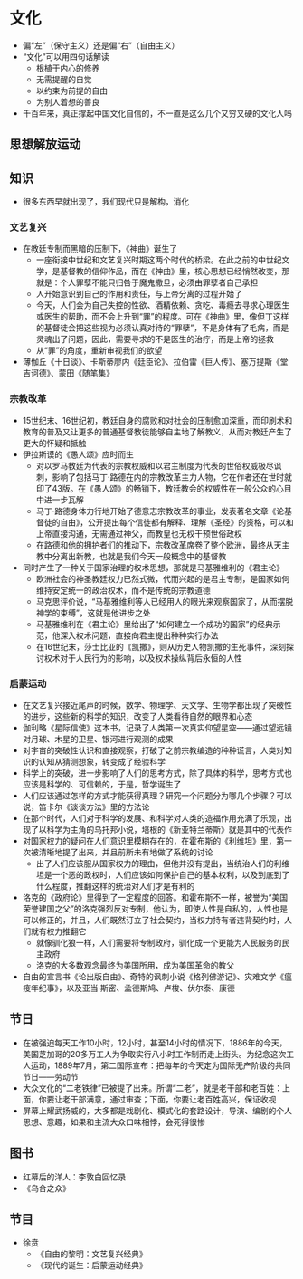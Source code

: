 # 文化

* 偏“左”（保守主义）还是偏“右”（自由主义）
* “文化”可以用四句话解读
    - 根植于内心的修养
    - 无需提醒的自觉
    - 以约束为前提的自由
    - 为别人着想的善良
* 千百年来，真正撑起中国文化自信的，不一直是这么几个又穷又硬的文化人吗

## 思想解放运动

## 知识

* 很多东西早就出现了，我们现代只是解构，消化

### 文艺复兴

* 在教廷专制而黑暗的压制下，《神曲》诞生了
    - 一座衔接中世纪和文艺复兴时期这两个时代的桥梁。在此之前的中世纪文学，是基督教的信仰作品，而在《神曲》里，核心思想已经悄然改变，那就是：个人罪孽不能只归咎于魔鬼撒旦，必须由罪孽者自己承担
    - 人开始意识到自己的作用和责任，与上帝分离的过程开始了
    - 今天，人们会为自己失控的性欲、酒精依赖、贪吃、毒瘾去寻求心理医生或医生的帮助，而不会上升到“罪”的程度。可在《神曲》里，像但丁这样的基督徒会把这些视为必须认真对待的“罪孽”，不是身体有了毛病，而是灵魂出了问题，因此，需要寻求的不是医生的治疗，而是上帝的拯救
    - 从“罪”的角度，重新审视我们的欲望
* 薄伽丘《十日谈》、卡斯蒂廖内《廷臣论》、拉伯雷《巨人传》、塞万提斯《堂吉诃德》、蒙田《随笔集》

### 宗教改革

* 15世纪末、16世纪初，教廷自身的腐败和对社会的压制愈加深重，而印刷术和教育的普及又让更多的普通基督教徒能够自主地了解教义，从而对教廷产生了更大的怀疑和抵触
* 伊拉斯谟的《愚人颂》应时而生
    - 对以罗马教廷为代表的宗教权威和以君主制度为代表的世俗权威极尽讽刺，影响了包括马丁·路德在内的宗教改革主力人物，它在作者还在世时就印了43版。在《愚人颂》的畅销下，教廷教会的权威性在一般公众的心目中进一步瓦解
    - 马丁·路德身体力行地开始了德意志宗教改革的事业，发表著名文章《论基督徒的自由》，公开提出每个信徒都有解释、理解《圣经》的资格，可以和上帝直接沟通，无需通过神父，而教皇也无权干预世俗政权
    - 在路德和他的拥护者们的推动下，宗教改革席卷了整个欧洲，最终从天主教中分离出新教，也就是我们今天一般概念中的基督教
* 同时产生了一种关于国家治理的权术思想，那就是马基雅维利的《君主论》
    - 欧洲社会的神圣教廷权力已然式微，代而兴起的是君主专制，是国家如何维持安定统一的政治权术，而不是传统的宗教道德
    - 马克思评价说，“马基雅维利等人已经用人的眼光来观察国家了，从而摆脱神学的束缚”，这就是他进步之处
    - 马基雅维利在《君主论》里给出了“如何建立一个成功的国家”的经典示范，他深入权术问题，直接向君主提出种种实行办法
    - 在16世纪末，莎士比亚的《凯撒》，则从历史人物凯撒的生死事件，深刻探讨权术对于人民行为的影响，以及权术操纵背后永恒的人性

### 启蒙运动

* 在文艺复兴接近尾声的时候，数学、物理学、天文学、生物学都出现了突破性的进步，这些新的科学的知识，改变了人类看待自然的眼界和心态
* 伽利略《星际信使》这本书，记录了人类第一次真实仰望星空——通过望远镜对月球、木星的卫星、银河进行观测的成果
* 对宇宙的突破性认识和直接观察，打破了之前宗教编造的种种谎言，人类对知识的认知从猜测想象，转变成了经验科学
* 科学上的突破，进一步影响了人们的思考方式，除了具体的科学，思考方式也应该是科学的、可信赖的，于是，哲学诞生了
* 人们应该通过怎样的方式才能获得真理？研究一个问题分为哪几个步骤？可以说，笛卡尔《谈谈方法》里的方法论
* 在那个时代，人们对于科学的发展、和科学对人类的造福作用充满了乐观，出现了以科学为主角的乌托邦小说，培根的《新亚特兰蒂斯》就是其中的代表作
* 对国家权力的疑问在人们意识里模糊存在的，在霍布斯的《利维坦》里，第一次被清晰地提了出来，并且前所未有地做了系统的讨论
    - 出了人们应该服从国家权力的理由，但他并没有提出，当统治人们的利维坦是一个恶的政权时，人们应该如何保护自己的基本权利，以及到底到了什么程度，推翻这样的统治对人们才是有利的
* 洛克的《政府论》里得到了一定程度的回答。和霍布斯不一样，被誉为“美国荣誉建国之父”的洛克强烈反对专制，他认为，即使人性是自私的，人性也是可以修正的，并且，人们既然订立了社会契约，当权力持有者违背契约时，人们就有权力推翻它
    - 就像驯化狼一样，人们需要将专制政府，驯化成一个更能为人民服务的民主政府
    - 洛克的大多数观念最终为美国所用，成为美国革命的教父
* 自由的宣言书《论出版自由》、奇特的讽刺小说《格列佛游记》、灾难文学《瘟疫年纪事》，以及亚当·斯密、孟德斯鸠、卢梭、伏尔泰、康德

## 节日

* 在被强迫每天工作10小时，12小时，甚至14小时的情况下，1886年的今天，美国芝加哥的20多万工人为争取实行八小时工作制而走上街头。为纪念这次工人运动，1889年7月，第二国际宣布：把每年的今天定为国际无产阶级的共同节日——劳动节
* 大众文化的“二老铁律”已被提了出来。所谓“二老”，就是老干部和老百姓：上面，你要让老干部满意，通过审查；下面，你要让老百姓高兴，保证收视
* 屏幕上耀武扬威的，大多都是戏剧化、模式化的套路设计，导演、编剧的个人思想、意趣，如果和主流大众口味相悖，会死得很惨

## 图书

* 红幕后的洋人：李敦白回忆录
* 《乌合之众》

## 节目

* 徐贲
    - 《自由的黎明：文艺复兴经典》
    - 《现代的诞生：启蒙运动经典》
